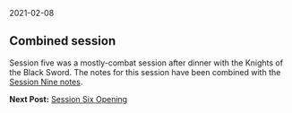 2021-02-08

## Combined session

Session five was a mostly-combat session after dinner with the Knights of the
Black Sword. The notes for this session have been combined with the [Session
Nine notes](https://frostmaiden.assimilate.dev/session-nine-notes/).

**Next Post:** [Session Six
Opening](https://frostmaiden.assimilate.dev/session-nine-notes/)
